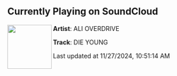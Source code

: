## Currently Playing on SoundCloud

[<img align="left" width="100" src="https://i1.sndcdn.com/artworks-t1rgyhQtlTYnpWRA-EwrL6A-t500x500.jpg">](https://soundcloud.com/alioverdrive/die-young-nxc)

**Artist**: ALI OVERDRIVE 

**Track**: DIE YOUNG

Last updated at 11/27/2024, 10:51:14 AM
